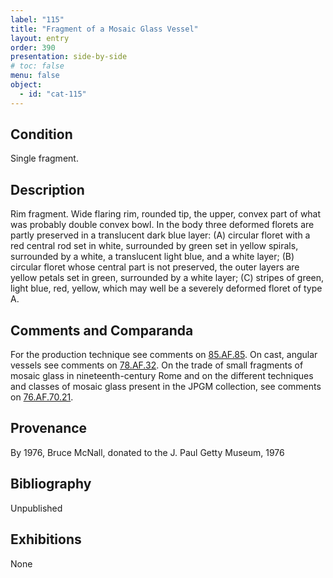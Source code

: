 ```yaml
---
label: "115"
title: "Fragment of a Mosaic Glass Vessel"
layout: entry
order: 390
presentation: side-by-side
# toc: false
menu: false
object:
  - id: "cat-115"
---
```


## Condition

Single fragment.

## Description

Rim fragment. Wide flaring rim, rounded tip, the upper, convex part of what was probably double convex bowl. In the body three deformed florets are partly preserved in a translucent dark blue layer: (A) circular floret with a red central rod set in white, surrounded by green set in yellow spirals, surrounded by a white, a translucent light blue, and a white layer; (B) circular floret whose central part is not preserved, the outer layers are yellow petals set in green, surrounded by a white layer; (C) stripes of green, light blue, red, yellow, which may well be a severely deformed floret of type A.

## Comments and Comparanda

For the production technique see comments on [85.AF.85](#cat). On cast, angular vessels see comments on [78.AF.32](#cat). On the trade of small fragments of mosaic glass in nineteenth-century Rome and on the different techniques and classes of mosaic glass present in the JPGM collection, see comments on [76.AF.70.21](#cat).

## Provenance

By 1976, Bruce McNall, donated to the J. Paul Getty Museum, 1976

## Bibliography

Unpublished

## Exhibitions

None
